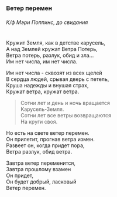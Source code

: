 ### Ветер перемен
###### К/ф Мэри Поппинс, до свидания
#
Кружит Земля, как в детстве карусель,  
А над Землей кружат Ветра Потерь,  
Ветра потерь, разлук, обид и зла...  
Им нет числа, им нет числа.  

Им нет числа - сквозят из всех щелей  
В сердца людей, срывая дверь с петель,  
Круша надежды и внушая страх,  
Кружат ветра, кружат ветра.  

> Сотни лет и день и ночь вращается  
> Карусель-Земля.  
> Сотни лет все ветры возвращаются  
> Hа круги своя.  

Hо есть на свете ветер перемен.  
Он прилетит, прогнав ветра измен.  
Развеет он, когда придет пора,  
Ветра разлук, обид ветра.  

Завтра ветер переменится,  
Завтра прошлому взамен  
Он придет,  
Он будет добрый, ласковый  
Ветер перемен.  

